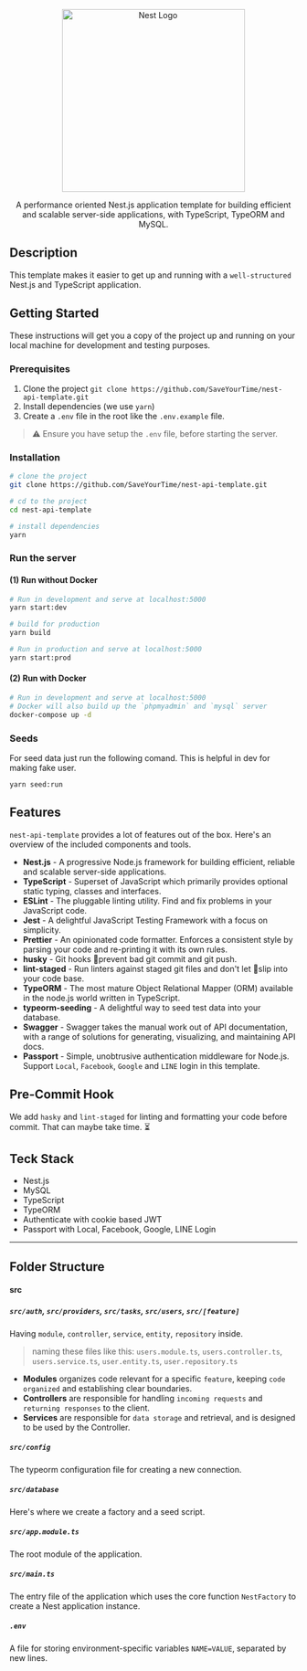 <p align="center">
  <img src="https://nestjs.com/img/logo_text.svg" width="320" alt="Nest Logo" />
</p>
  
<p align="center">A performance oriented Nest.js application template for building efficient and scalable server-side applications, with TypeScript, TypeORM and MySQL.</p>

## Description

This template makes it easier to get up and running with a `well-structured` Nest.js and TypeScript application.

## Getting Started

These instructions will get you a copy of the project up and running on your local machine for development and testing purposes.

### Prerequisites

1. Clone the project `git clone https://github.com/SaveYourTime/nest-api-template.git`
2. Install dependencies (we use `yarn`)
3. Create a `.env` file in the root like the `.env.example` file.

> ⚠️ Ensure you have setup the `.env` file, before starting the server.

### Installation

```bash
# clone the project
git clone https://github.com/SaveYourTime/nest-api-template.git

# cd to the project
cd nest-api-template

# install dependencies
yarn
```

### Run the server

#### (1) Run without Docker
```bash
# Run in development and serve at localhost:5000
yarn start:dev

# build for production
yarn build

# Run in production and serve at localhost:5000
yarn start:prod
```

#### (2) Run with Docker
```bash
# Run in development and serve at localhost:5000
# Docker will also build up the `phpmyadmin` and `mysql` server
docker-compose up -d
```

### Seeds

For seed data just run the following comand. This is helpful in dev for making fake user.

```
yarn seed:run
```

## Features

`nest-api-template` provides a lot of features out of the box. Here's an overview of the included components and tools.

- **Nest.js** - A progressive Node.js framework for building efficient, reliable and scalable server-side applications.
- **TypeScript** - Superset of JavaScript which primarily provides optional static typing, classes and interfaces.
- **ESLint** - The pluggable linting utility. Find and fix problems in your JavaScript code.
- **Jest** - A delightful JavaScript Testing Framework with a focus on simplicity.
- **Prettier** - An opinionated code formatter. Enforces a consistent style by parsing your code and re-printing it with its own rules.
- **husky** - Git hooks 🎣prevent bad git commit and git push.
- **lint-staged** - Run linters against staged git files and don't let 💩slip into your code base.
- **TypeORM** - The most mature Object Relational Mapper (ORM) available in the node.js world written in TypeScript.
- **typeorm-seeding** - A delightful way to seed test data into your database.
- **Swagger** - Swagger takes the manual work out of API documentation, with a range of solutions for generating, visualizing, and maintaining API docs.
- **Passport** - Simple, unobtrusive authentication middleware for Node.js. Support `Local`, `Facebook`, `Google` and `LINE` login in this template.

## Pre-Commit Hook

We add `hasky` and `lint-staged` for linting and formatting your code before commit. That can maybe take time. ⏳

## Teck Stack

- Nest.js
- MySQL
- TypeScript
- TypeORM
- Authenticate with cookie based JWT
- Passport with Local, Facebook, Google, LINE Login

---

## Folder Structure

#### src

##### `src/auth`, `src/providers`, `src/tasks`, `src/users`, `src/[feature]`

Having `module`, `controller`, `service`, `entity`, `repository` inside.

> naming these files like this: `users.module.ts`, `users.controller.ts`, `users.service.ts`, `user.entity.ts`, `user.repository.ts`

- **Modules** organizes code relevant for a specific `feature`, keeping `code organized` and establishing clear boundaries.
- **Controllers** are responsible for handling `incoming requests` and `returning responses` to the client.
- **Services** are responsible for `data storage` and retrieval, and is designed to be used by the Controller.

##### `src/config`

The typeorm configuration file for creating a new connection.

##### `src/database`

Here's where we create a factory and a seed script.

##### `src/app.module.ts`

The root module of the application.

##### `src/main.ts`

The entry file of the application which uses the core function `NestFactory` to create a Nest application instance.

##### `.env`

A file for storing environment-specific variables `NAME=VALUE`, separated by new lines.
